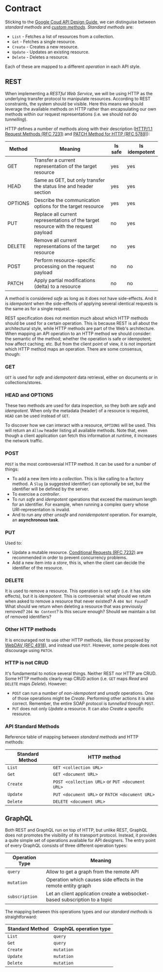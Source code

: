 # Contract
Sticking to the [Google Coud API Design Guide][], we can distinguise between _standard methods_ and [_custom methods_](./custom_methods.md). _Standard methods_ are:

* `List` - Fetches a list of resources from a collection.
* `Get` - Fetches a single resource.
* `Create` - Creates a new resource.
* `Update` - Updates an existing resource.
* `Delete` - Deletes a resource.

Each of these are mapped to a different _operation_ in each API style.

## REST
When implementing a _RESTful Web Service_, we will be using HTTP as the underlying transfer protocol to manipulate resources. According to REST constraints, the system should be visible. Here this means we should leverage the available methods on HTTP rather than encapsulating our own methods within our request representations (i.e. we should not do _tunnelling_).

HTTP defines a number of methods along with their description ([HTTP/1.1 Request Methods (RFC 7231)][] and [PATCH Method for HTTP (RFC 5789)][]):

| Method  | Meaning                                                                             | Is safe | Is idempotent |
|---------|-------------------------------------------------------------------------------------|---------|---------------|
| GET     | Transfer a current representation of the target resource                            | yes     | yes           |
| HEAD    | Same as GET, but only transfer the status line and header section                   | yes     | yes           |
| OPTIONS | Describe the communication options for the target resource                          | yes     | yes           |
| PUT     | Replace all current representations of the target resource with the request payload | no      | yes           |
| DELETE  | Remove all current representations of the target resource                           | no      | yes           |
| POST    | Perform resource-specific processing on the request payload                         | no      | no            |
| PATCH   | Apply partial modifications (delta) to a resource                                   | no      | no            | 

A method is considered _safe_ as long as it does not have side-effects. And it is _idempotent_ when the side-effects of applying several identical requests is the same as for a single request.

REST specification does not mention much about which HTTP methods should be used for a certain operation. This is because REST is all about the architectural style, while HTTP methods are part of the Web's architecture. When mapping an API operation to an HTTP method we should consider: the semantic of the method; whether the operation is safe or idempotent; how affect caching; etc. But from the client point of view, it is not important which HTTP method maps an operation. There are some consensus, though:

### GET
`GET` is used for _safe_ and _idempotent_ data retrieval, either on documents or in collections/stores.

### HEAD and OPTIONS
These two methods are used for data inspection, so they both are _safe_ and _idempotent_. When only the metadata (header) of a resource is required, `HEAD` can be used instead of `GET`.

To discover how we can interact with a resource, `OPTIONS` will be used. This will return an `Allow` header listing all available methods. Note that, even though a client application can fetch this information at runtime, it increases the network traffic.

### POST
`POST` is the most controversial HTTP method. It can be used for a number of things:

* To add a new item into a _collection_. This is like calling to a factory method. A `Slug` (a suggested identifier) can optionally be set, but the identifier will be defined by the server.
* To exercise a _controller_.
* To run _safe_ and _idempotent_ operations that exceed the maximum length for an identifier. For example, when running a complex query whose URI-representation is invalid.
* And to run any other _unsafe_ and _nonidempotent_ operation. For example, an **asynchronous task**.

### PUT
Used to:

* Update a mutable resource. [Conditional Requests (RFC 7232)][] are recommended in order to prevent concurrency problems.
* Add a new item into a _store_, this is, when the client can decide the identifier of the resource.

### DELETE
It is used to remove a resource. This operation is not _safe_ (i.e. it has side effects), but it is _idempotent_. This is controversial: what should we return when asked to remove a resource that never existed? A `404 Not Found`? What should we return when deleting a resource that was previously removed? `204 No Content`? Is this secure enough? Should we maintain a list of removed identifiers?

### Other HTTP methods
It is encouraged not to use other HTTP methods, like those proposed by [WebDAV (RFC 4918)][], and instead use `POST`. However, some people does not discourage using `PATCH`.

### HTTP is not CRUD
It's fundamental to notice several things. Neither REST nor HTTP are CRUD. Some HTTP methods clearly map CRUD action (i.e. `GET` maps _Read_ and `DELETE` maps _Delete_). However:

* `POST` can run a number of _non-idempotent_ and _unsafe_ operations. One of those operations might be _Create_. Performing other actions it is also correct. Remember, the entire SOAP protocol is _tunnelled_ through `POST`.
* `PUT` does not only _Update_ a resource. It can also _Create_ a specific resource.

### API Standard Methods
Reference table of mapping between _standard methods_ and HTTP methods:

| Standard Method   | HTTP method                                         |
|-------------------|-----------------------------------------------------|
| `List`            | `GET <collection URL>`                              |
| `Get`             | `GET <document URL>`                                |
| `Create`          | `POST <collection URL>` or `PUT <document URL>`     |
| `Update`          | `PUT <document URL>` or `PATCH <document URL>`      |
| `Delete`          | `DELETE <document URL>`                             |

## GraphQL
Both REST and GraphQL run on top of HTTP, but unlike REST, GraphQL does not promotes the visibility of its transport protocol. Instead, it provides a quite simple set of operations available for API designers. The entry point of every GraphQL consists of three different operation types:

| Operation Type | Meaning                                                                    |
|----------------|----------------------------------------------------------------------------|
| `query`        | Allow to get a graph from the remote API                                   |
| `mutation`     | Operation which causes side effects in the remote entity graph             |
| `subscription` | Let an client application create a websocket-based subscription to a topic |

The mapping between this operations types and our _standard methods_ is straightforward:

| Standard Method   | GraphQL operation type    |
|-------------------|---------------------------|
| `List`            | `query`                   |
| `Get`             | `query`                   |
| `Create`          | `mutation`                |
| `Update`          | `mutation`                |
| `Delete`          | `mutation`                |

[Google Coud API Design Guide]: https://cloud.google.com/apis/design/standard_methods
[HTTP/1.1 Request Methods (RFC 7231)]: https://tools.ietf.org/html/rfc7231#section-4.1
[PATCH Method for HTTP (RFC 5789)]: https://tools.ietf.org/html/rfc5789
[Conditional Requests (RFC 7232)]: https://tools.ietf.org/html/rfc7232
[WebDAV (RFC 4918)]: https://tools.ietf.org/html/rfc4918
